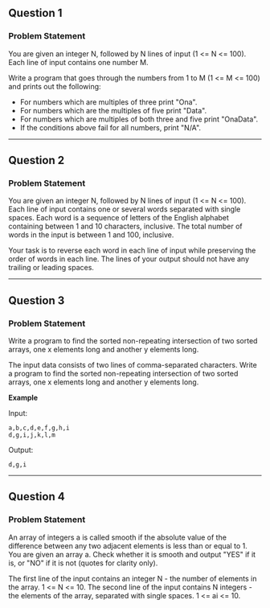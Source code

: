 ## Question 1

### Problem Statement

You are given an integer N, followed by N lines of input (1 <= N <= 100). Each line of input contains one number M.

Write a program that goes through the numbers from 1 to M (1 <= M <= 100) and prints out the following:

- For numbers which are multiples of three print "Ona".
- For numbers which are the multiples of five print "Data".
- For numbers which are multiples of both three and five print "OnaData".
- If the conditions above fail for all numbers, print "N/A".

---

## Question 2

### Problem Statement

You are given an integer N, followed by N lines of input (1 <= N <= 100). Each line of input contains one or several words separated with single spaces. Each word is a sequence of letters of the English alphabet containing between 1 and 10 characters, inclusive. The total number of words in the input is between 1 and 100, inclusive.

Your task is to reverse each word in each line of input while preserving the order of words in each line. The lines of your output should not have any trailing or leading spaces.

---

## Question 3

### Problem Statement

Write a program to find the sorted non-repeating intersection of two sorted arrays, one x elements long and another y elements long.

The input data consists of two lines of comma-separated characters.
Write a program to find the sorted non-repeating intersection of two sorted arrays, one x elements long and another y elements long.

**Example**

Input:

```
a,b,c,d,e,f,g,h,i
d,g,i,j,k,l,m
```

Output:

```
d,g,i
```

---

## Question 4

### Problem Statement

An array of integers a is called smooth if the absolute value of the difference between any two adjacent elements is less than or equal to 1. You are given an array a. Check whether it is smooth and output "YES" if it is, or "NO" if it is not (quotes for clarity only).

The first line of the input contains an integer N - the number of elements in the array. 1 <= N <= 10.
The second line of the input contains N integers - the elements of the array, separated with single spaces. 1 <= ai <= 10.
